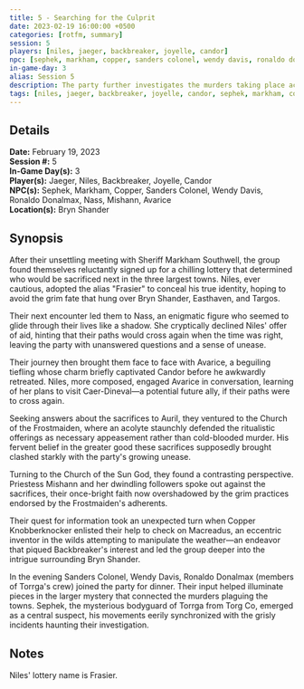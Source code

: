 ```yaml
---
title: 5 - Searching for the Culprit
date: 2023-02-19 16:00:00 +0500
categories: [rotfm, summary]
session: 5
players: [niles, jaeger, backbreaker, joyelle, candor]
npc: [sephek, markham, copper, sanders colonel, wendy davis, ronaldo donalmax, nass, mishann, avarice]
in-game-day: 3
alias: Session 5
description: The party further investigates the murders taking place across the Ten Towns.
tags: [niles, jaeger, backbreaker, joyelle, candor, sephek, markham, copper, sanders colonel, wendy davis, ronaldo donalmax, nass, mishann, avarice]
---
```


## Details

**Date:** February 19, 2023 <br>
**Session #:** 5 <br>
**In-Game Day(s):** 3 <br>
**Player(s):** Jaeger, Niles, Backbreaker, Joyelle, Candor <br>
**NPC(s):** Sephek, Markham, Copper, Sanders Colonel, Wendy Davis, Ronaldo Donalmax, Nass, Mishann, Avarice <br>
**Location(s):** Bryn Shander <br>

## Synopsis
After their unsettling meeting with Sheriff Markham Southwell, the group found themselves reluctantly signed up for a chilling lottery that determined who would be sacrificed next in the three largest towns. Niles, ever cautious, adopted the alias "Frasier" to conceal his true identity, hoping to avoid the grim fate that hung over Bryn Shander, Easthaven, and Targos.

Their next encounter led them to Nass, an enigmatic figure who seemed to glide through their lives like a shadow. She cryptically declined Niles' offer of aid, hinting that their paths would cross again when the time was right, leaving the party with unanswered questions and a sense of unease.

Their journey then brought them face to face with Avarice, a beguiling tiefling whose charm briefly captivated Candor before he awkwardly retreated. Niles, more composed, engaged Avarice in conversation, learning of her plans to visit Caer-Dineval—a potential future ally, if their paths were to cross again.

Seeking answers about the sacrifices to Auril, they ventured to the Church of the Frostmaiden, where an acolyte staunchly defended the ritualistic offerings as necessary appeasement rather than cold-blooded murder. His fervent belief in the greater good these sacrifices supposedly brought clashed starkly with the party's growing unease.

Turning to the Church of the Sun God, they found a contrasting perspective. Priestess Mishann and her dwindling followers spoke out against the sacrifices, their once-bright faith now overshadowed by the grim practices endorsed by the Frostmaiden's adherents.

Their quest for information took an unexpected turn when Copper Knobberknocker enlisted their help to check on Macreadus, an eccentric inventor in the wilds attempting to manipulate the weather—an endeavor that piqued Backbreaker's interest and led the group deeper into the intrigue surrounding Bryn Shander.

In the evening Sanders Colonel, Wendy Davis, Ronaldo Donalmax (members of Torrga's crew) joined the party for dinner. Their input helped illuminate pieces in the larger mystery that connected the murders plaguing the towns. Sephek, the mysterious bodyguard of Torrga from Torg Co, emerged as a central suspect, his movements eerily synchronized with the grisly incidents haunting their investigation.


## Notes
Niles' lottery name is Frasier.